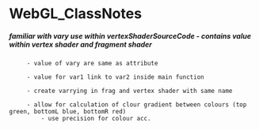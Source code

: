# WebGL_ClassNotes


##### familiar with vary use within vertexShaderSourceCode - contains value within vertex shader and fragment shader
        
         - value of vary are same as attribute
         
         - value for var1 link to var2 inside main function

         - create varrying in frag and vertex shader with same name

         - allow for calculation of clour gradient between colours (top green, bottomL blue, bottomR red)
             - use precision for colour acc.
